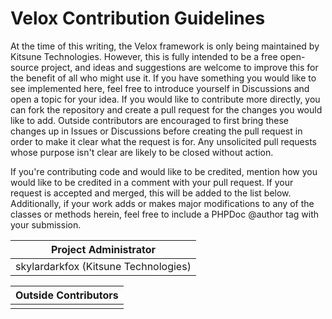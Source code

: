 # Velox Contribution Guidelines #

At the time of this writing, the Velox framework is only being maintained by Kitsune Technologies. However, this is fully intended to be a free open-source
project, and ideas and suggestions are welcome to improve this for the benefit of all who might use it. If you have something you would like to see implemented here, feel
free to introduce yourself in Discussions and open a topic for your idea. If you would like to contribute more directly, you can fork the repository and
create a pull request for the changes you would like to add. Outside contributors are encouraged to first bring these changes up in Issues or Discussions before
creating the pull request in order to make it clear what the request is for. Any unsolicited pull requests whose purpose isn't clear are likely to be closed
without action.

If you're contributing code and would like to be credited, mention how you would like to be credited in a comment with your pull request. If your request is
accepted and merged, this will be added to the list below. Additionally, if your work adds or makes major modifications to any of the classes or methods herein, feel free to include a PHPDoc @author tag with your submission.  

| Project Administrator                |
| ------------------------------------ |
| skylardarkfox (Kitsune Technologies) |

| Outside Contributors |
| -------------------- |
|                      |

